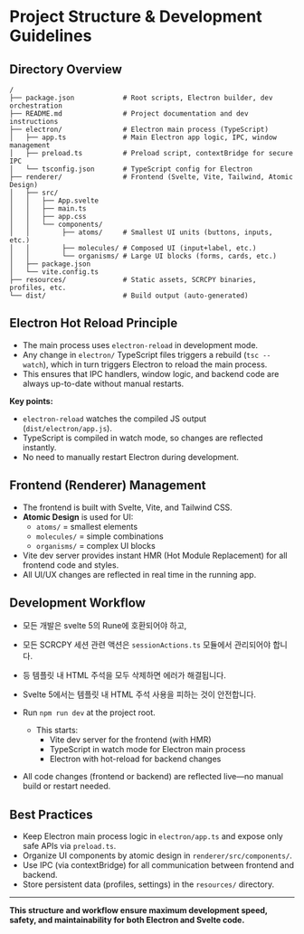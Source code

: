 # Project Structure & Development Guidelines

## Directory Overview

```
/
├── package.json            # Root scripts, Electron builder, dev orchestration
├── README.md               # Project documentation and dev instructions
├── electron/               # Electron main process (TypeScript)
│   ├── app.ts              # Main Electron app logic, IPC, window management
│   ├── preload.ts          # Preload script, contextBridge for secure IPC
│   └── tsconfig.json       # TypeScript config for Electron
├── renderer/               # Frontend (Svelte, Vite, Tailwind, Atomic Design)
│   ├── src/
│   │   ├── App.svelte
│   │   ├── main.ts
│   │   ├── app.css
│   │   └── components/
│   │        ├── atoms/     # Smallest UI units (buttons, inputs, etc.)
│   │        ├── molecules/ # Composed UI (input+label, etc.)
│   │        └── organisms/ # Large UI blocks (forms, cards, etc.)
│   ├── package.json
│   └── vite.config.ts
├── resources/              # Static assets, SCRCPY binaries, profiles, etc.
└── dist/                   # Build output (auto-generated)
```

## Electron Hot Reload Principle

- The main process uses `electron-reload` in development mode.
- Any change in `electron/` TypeScript files triggers a rebuild (`tsc --watch`), which in turn triggers Electron to reload the main process.
- This ensures that IPC handlers, window logic, and backend code are always up-to-date without manual restarts.

**Key points:**

- `electron-reload` watches the compiled JS output (`dist/electron/app.js`).
- TypeScript is compiled in watch mode, so changes are reflected instantly.
- No need to manually restart Electron during development.

## Frontend (Renderer) Management

- The frontend is built with Svelte, Vite, and Tailwind CSS.
- **Atomic Design** is used for UI:
  - `atoms/` = smallest elements
  - `molecules/` = simple combinations
  - `organisms/` = complex UI blocks
- Vite dev server provides instant HMR (Hot Module Replacement) for all frontend code and styles.
- All UI/UX changes are reflected in real time in the running app.

## Development Workflow

- 모든 개발은 svelte 5의 Rune에 호환되어야 하고,
- 모든 SCRCPY 세션 관련 액션은 `sessionActions.ts` 모듈에서 관리되어야 합니다.
- <!-- SCRCPY 폴더 선택 Pane --> 등 템플릿 내 HTML 주석을 모두 삭제하면 에러가 해결됩니다.
- Svelte 5에서는 템플릿 내 HTML 주석 사용을 피하는 것이 안전합니다.

- Run `npm run dev` at the project root.
  - This starts:
    - Vite dev server for the frontend (with HMR)
    - TypeScript in watch mode for Electron main process
    - Electron with hot-reload for backend changes
- All code changes (frontend or backend) are reflected live—no manual build or restart needed.

## Best Practices

- Keep Electron main process logic in `electron/app.ts` and expose only safe APIs via `preload.ts`.
- Organize UI components by atomic design in `renderer/src/components/`.
- Use IPC (via contextBridge) for all communication between frontend and backend.
- Store persistent data (profiles, settings) in the `resources/` directory.

---

**This structure and workflow ensure maximum development speed, safety, and maintainability for both Electron and Svelte code.**
